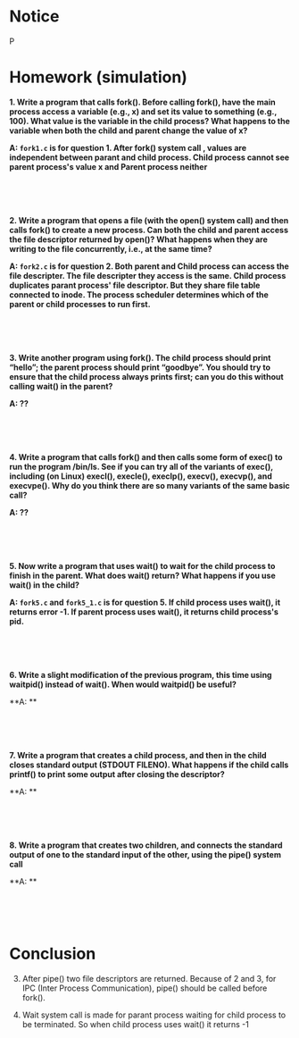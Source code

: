 
# Notice
P

# Homework (simulation)

**1. Write a program that calls fork(). Before calling fork(), have the main process access a variable (e.g., x) and set its value to something (e.g., 100). What value is the variable in the child process? What happens to the variable when both the child and parent change the value of x?**

**A: `fork1.c` is for question 1. After fork() system call , values are independent between parant and child process. Child process cannot see parent process's value x and Parent process neither**

<br><br><br>

**2. Write a program that opens a file (with the open() system call) and then calls fork() to create a new process. Can both the child and parent access the file descriptor returned by open()? What happens when they are writing to the file concurrently, i.e., at the same time?**

**A: `fork2.c` is for question 2. Both parent and Child process can access the file descripter. The file descripter they access is the same. Child process duplicates parant process' file descriptor. But they share file table connected to inode. The process scheduler determines which of the parent or child processes to run first.**

<br><br><br>

**3. Write another program using fork(). The child process should print “hello”; the parent process should print “goodbye”. You should try to ensure that the child process always prints first; can you do this without calling wait() in the parent?**

**A: ??**

<br><br><br>

**4. Write a program that calls fork() and then calls some form of exec() to run the program /bin/ls. See if you can try all of the variants of exec(), including (on Linux) execl(), execle(), execlp(), execv(), execvp(), and execvpe(). Why do you think there are so many variants of the same basic call?**

**A: ??**

<br><br><br>

**5. Now write a program that uses wait() to wait for the child process to finish in the parent. What does wait() return? What happens if you use wait() in the child?**

**A: `fork5.c` and `fork5_1.c` is for question 5. If child process uses wait(), it returns error -1. If parent process uses wait(), it returns child process's pid.**

<br><br><br>

**6. Write a slight modification of the previous program, this time using waitpid() instead of wait(). When would waitpid() be useful?**

**A: **

<br><br><br>

**7. Write a program that creates a child process, and then in the child closes standard output (STDOUT FILENO). What happens if the child calls printf() to print some output after closing the descriptor?**

**A: **

<br><br><br>

**8. Write a program that creates two children, and connects the standard output of one to the standard input of the other, using the pipe() system call**

**A: **

<br><br><br>

# Conclusion

3. After pipe() two file descriptors are returned.
Because of 2 and 3, for IPC (Inter Process Communication), pipe() should be called before fork().

4. Wait system call is made for parant process waiting for child process to be terminated.
So when child process uses wait() it returns -1
